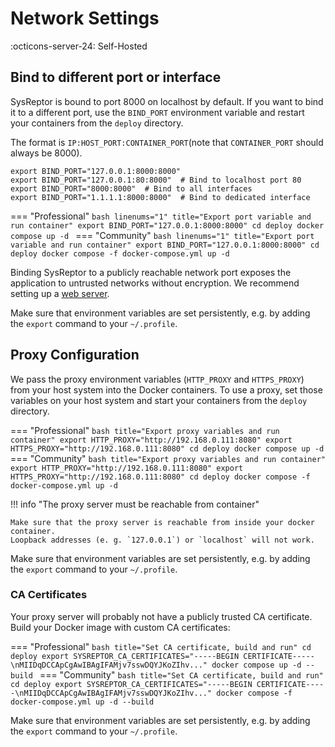 # Network Settings
:octicons-server-24: Self-Hosted

## Bind to different port or interface
SysReptor is bound to port 8000 on localhost by default. If you want to bind it to a different port, use the `BIND_PORT` environment variable and restart your containers from the `deploy` directory.  

The format is `IP:HOST_PORT:CONTAINER_PORT`(note that `CONTAINER_PORT` should always be 8000).

``` title="Examples:"
export BIND_PORT="127.0.0.1:8000:8000"
export BIND_PORT="127.0.0.1:80:8000"  # Bind to localhost port 80
export BIND_PORT="8000:8000"  # Bind to all interfaces
export BIND_PORT="1.1.1.1:8000:8000"  # Bind to dedicated interface
```

=== "Professional"
    ```bash linenums="1" title="Export port variable and run container"
    export BIND_PORT="127.0.0.1:8000:8000"
    cd deploy
    docker compose up -d
    ```
=== "Community"
    ```bash linenums="1" title="Export port variable and run container"
    export BIND_PORT="127.0.0.1:8000:8000"
    cd deploy
    docker compose -f docker-compose.yml up -d
    ```

Binding SysReptor to a publicly reachable network port exposes the application to untrusted networks without encryption. We recommend setting up a [web server](webserver/).

Make sure that environment variables are set persistently, e.g. by adding the `export` command to your `~/.profile`.

## Proxy Configuration

We pass the proxy environment variables (`HTTP_PROXY` and `HTTPS_PROXY`) from your host system into the Docker containers. To use a proxy, set those variables on your host system and start your containers from the `deploy` directory.

=== "Professional"
    ```bash title="Export proxy variables and run container"
    export HTTP_PROXY="http://192.168.0.111:8080"
    export HTTPS_PROXY="http://192.168.0.111:8080"
    cd deploy
    docker compose up -d
    ```
=== "Community"
    ```bash title="Export proxy variables and run container"
    export HTTP_PROXY="http://192.168.0.111:8080"
    export HTTPS_PROXY="http://192.168.0.111:8080"
    cd deploy
    docker compose -f docker-compose.yml up -d
    ```

!!! info "The proxy server must be reachable from container"

    Make sure that the proxy server is reachable from inside your docker container.
    Loopback addresses (e. g. `127.0.0.1`) or `localhost` will not work.


Make sure that environment variables are set persistently, e.g. by adding the `export` command to your `~/.profile`.

### CA Certificates

Your proxy server will probably not have a publicly trusted CA certificate. Build your Docker image with custom CA certificates:

=== "Professional"
    ```bash title="Set CA certificate, build and run"
    cd deploy
    export SYSREPTOR_CA_CERTIFICATES="-----BEGIN CERTIFICATE-----\nMIIDqDCCApCgAwIBAgIFAMjv7sswDQYJKoZIhv..."
    docker compose up -d --build
    ```
=== "Community"
    ```bash title="Set CA certificate, build and run"
    cd deploy
    export SYSREPTOR_CA_CERTIFICATES="-----BEGIN CERTIFICATE-----\nMIIDqDCCApCgAwIBAgIFAMjv7sswDQYJKoZIhv..."
    docker compose -f docker-compose.yml up -d --build
    ```

Make sure that environment variables are set persistently, e.g. by adding the `export` command to your `~/.profile`.